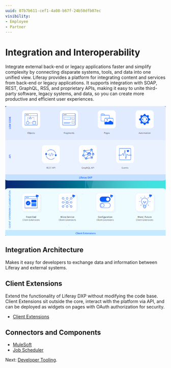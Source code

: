 ```yaml
---
uuid: 07b7b611-cef1-4a08-b67f-24b50dfb07ec
visibility: 
- Employee
- Partner
---
```


# Integration and Interoperability

Integrate external back-end or legacy applications faster and simplify complexity by connecting disparate systems, tools, and data into one unified view. Liferay provides a platform for integrating content and services from back-end or legacy applications. It supports integration with SOAP, REST, GraphQL, RSS, and proprietary APIs, making it easy to unite third-party software, legacy systems, and data, so you can create more productive and efficient user experiences.

![Liferay's low code and API features are a part of Liferay DXP, while Client Extensions can exist outside of the DXP environment.](./integration-and-interoperability/images/01.png)

## Integration Architecture

Makes it easy for developers to exchange data and information between Liferay and external systems.

## Client Extensions

Extend the functionality of Liferay DXP without modifying the code base. Client Extensions sit outside the core, interact with the platform via API, and can be deployed as widgets on pages with OAuth authorization for security.

* [Client Extensions](https://learn.liferay.com/w/dxp/building-applications/client-extensions)

## Connectors and Components

* [MuleSoft](https://learn.liferay.com/w/commerce/add-ons-and-connectors/mulesoft)
* [Job Scheduler](https://learn.liferay.com/w/dxp/building-applications/core-frameworks/job-scheduler-framework)

Next: [Developer Tooling](./developer-tooling.md).
